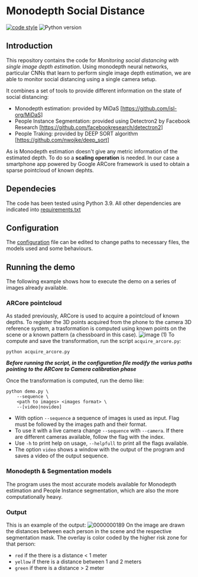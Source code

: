 # Monodepth Social Distance

[![code style](https://img.shields.io/badge/code%20style-black-000000.svg)](https://github.com/psf/black)
![Python version](https://img.shields.io/badge/python-python%203.9-brightgreen)

## Introduction

This repository contains the code for *Monitoring social distancing with single image depth estimation*. Using monodepth neural networks, particular CNNs that learn to perform single image depth estimation, we are able to monitor social distancing using a single camera setup.

It combines a set of tools to provide different information on the state of social distancing:
- Monodepth estimation: provided by MiDaS [https://github.com/isl-org/MiDaS]
- People Instance Segmentation: provided using Detectron2 by Facebook Research [https://github.com/facebookresearch/detectron2]
- People Traking: provided by DEEP SORT algorithm [https://github.com/nwojke/deep_sort]

As is Monodepth estimation doesn't give any metric information of the estimated depth. To do so a **scaling operation** is needed. In our case a smartphone app powered by Google ARCore framework is used to obtain a sparse pointcloud of known dephts.

## Dependecies
The code has been tested using Python 3.9. All other dependencies are indicated into [requirements.txt](requirements.txt)

## Configuration
The [configuration](configurations/config.yaml) file can be edited to change paths to necessary files, the models used and some behaviours.

## Running the demo
The following example shows how to execute the demo on a series of images already available.

### ARCore pointcloud
As staded previously, ARCore is used to acquire a pointcloud of known depths. To register the 3D points acquired from the phone to the camera 3D reference system, a trasformation is computed using known points on the scene or a known pattern (a chessboard in this case). 
![image (1)](https://user-images.githubusercontent.com/45073899/138907701-89e03c48-c8be-435f-95f8-ac0effc845e3.jpg)
To compute and save the transformation, run the script `acquire_arcore.py`:
```
python acquire_arcore.py 
```
***Before running the script, in the configuration file modify the varius paths pointing to the ARCore to Camera calibration phase***

Once the transformation is computed, run the demo like:
```
python demo.py \
    --sequence \
    <path to images> <images format> \
    --[video|novideo]
```
- With option `--sequence` a sequence of images is used as input. Flag must be followed by the images path and their format.
- To use it with a live camera change `--sequence` with `--camera`. If there are different cameras available, follow the flag with the index.
- Use `-h` to print help on usage, `--helpfull` to print all the flags available.
- The option `video` shows a window with the output of the program and saves a video of the output sequence.

### Monodepth & Segmentation models
The program uses the most accurate models available for Monodepth estimation and People Instance segmentation, which are also the more computationally heavy.

### Output
This is an example of the output:
![0000000189](https://user-images.githubusercontent.com/45073899/138482201-15120da0-1c5e-4b24-b539-301e0cda6bea.jpg) 
On the image are drawn the distances between each person in the scene and the respective segmentation mask. The overlay is color coded by the higher risk zone for that person:
- `red` if the there is a distance < 1 meter
- `yellow` if there is a distance between 1 and 2 meters
- `green` if there is a distance > 2 meter
